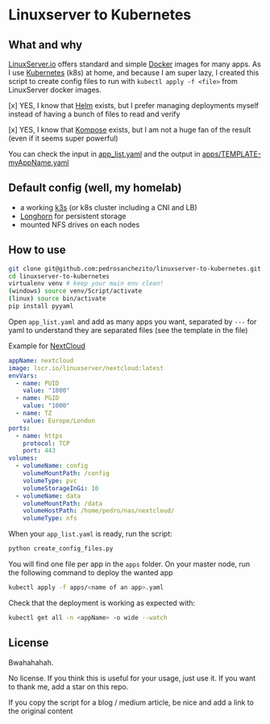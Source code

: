 # Linuxserver to Kubernetes

## What and why
[LinuxServer.io](https://www.linuxserver.io/) offers standard and simple [Docker](https://www.docker.com/) images for many apps. As I use [Kubernetes](https://kubernetes.io/) (k8s) at home, and because I am super lazy, I created this script to create config files to run with `kubectl apply -f <file>` from LinuxServer docker images.

[x] YES, I know that [Helm](https://helm.sh/) exists, but I prefer managing deployments myself instead of having a bunch of files to read and verify

[x] YES, I know that [Kompose](https://kompose.io/) exists, but I am not a huge fan of the result (even if it seems super powerful)

You can check the input in [app_list.yaml](https://github.com/pedrosanchezito/linuxserver-to-kubernetes/blob/master/app_list.yaml) and the output in [apps/TEMPLATE-myAppName.yaml](https://github.com/pedrosanchezito/linuxserver-to-kubernetes/blob/master/apps/TEMPLATE-myAppName.yaml)

## Default config (well, my homelab)
- a working [k3s](https://k3s.io/) (or k8s cluster including a CNI and LB)
- [Longhorn](https://longhorn.io/) for persistent storage
- mounted NFS drives on each nodes

## How to use
```bash
git clone git@github.com:pedrosanchezito/linuxserver-to-kubernetes.git
cd linuxserver-to-kubernetes
virtualenv venv # keep your main env clean!
(windows) source venv/Script/activate
(linux) source bin/activate
pip install pyyaml
```

Open `app_list.yaml` and add as many apps you want, separated by `---` for yaml to understand they are separated files (see the template in the file)

Example for [NextCloud](https://hub.docker.com/r/linuxserver/nextcloud)
```yaml
appName: nextcloud
image: lscr.io/linuxserver/nextcloud:latest
envVars:
  - name: PUID
    value: "1000"
  - name: PGID
    value: "1000"
  - name: TZ
    value: Europe/London
ports:
  - name: https
    protocol: TCP
    port: 443
volumes:
  - volumeName: config
    volumeMountPath: /config
    volumeType: pvc
    volumeStorageInGi: 10
  - volumeName: data
    volumeMountPath: /data
    volumeHostPath: /home/pedro/nas/nextcloud/
    volumeType: nfs
```

When your `app_list.yaml` is ready, run the script:
```bash
python create_config_files.py
```

You will find one file per app in the `apps` folder. On your master node, run the following command to deploy the wanted app
```bash
kubectl apply -f apps/<name of an app>.yaml
```

Check that the deployment is working as expected with:
```bash
kubectl get all -n <appName> -o wide --watch
```

## License
Bwahahahah.

No license. If you think this is useful for your usage, just use it. If you want to thank me, add a star on this repo.

If you copy the script for a blog / medium article, be nice and add a link to the original content